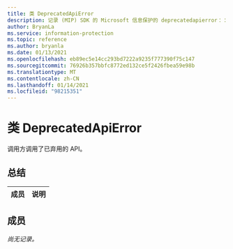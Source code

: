 ```yaml
---
title: 类 DeprecatedApiError
description: 记录 (MIP) SDK 的 Microsoft 信息保护的 deprecatedapierror：：未定义的类。
author: BryanLa
ms.service: information-protection
ms.topic: reference
ms.author: bryanla
ms.date: 01/13/2021
ms.openlocfilehash: eb89ec5e14cc293bd7222a9235f777390f75c147
ms.sourcegitcommit: 76926b357bbfc8772ed132ce5f2426fbea59e98b
ms.translationtype: MT
ms.contentlocale: zh-CN
ms.lasthandoff: 01/14/2021
ms.locfileid: "98215351"
---
```

# <a name="class-deprecatedapierror"></a>类 DeprecatedApiError 
调用方调用了已弃用的 API。
  
## <a name="summary"></a>总结
 成员                        | 说明                                
--------------------------------|---------------------------------------------
  
## <a name="members"></a>成员
_尚无记录。_
